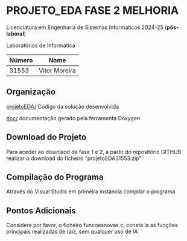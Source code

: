 # PROJETO_EDA FASE 2 MELHORIA

Licenciatura em Engenharia de Sistemas Informáticos 2024-25 (**pós-laboral**)

Laboratórios de Informática 

| Número | Nome |
| -----   | ---- |
|  31553     |  Vitor Moreira  |

## Organização

[projetoEDA/](./projetoEDA/)  Código da solução desenvolvida 

[doc/](.doc/)  documentação gerado pela ferramenta Doxygen

## Download do Projeto

Para aceder ao downlaod da fase 1 e 2, a partir do repositório GITHUB realizar o download do ficheiro "projetoEDA31553.zip"

## Compilação do Programa

Através do Visual Studio em primeira instância compilar o programa

## Pontos Adicionais

Considere por favor, o ficheiro funcoesnovas.c, consta la as funções principais realizadas de raiz, sem qualquer uso de IA
